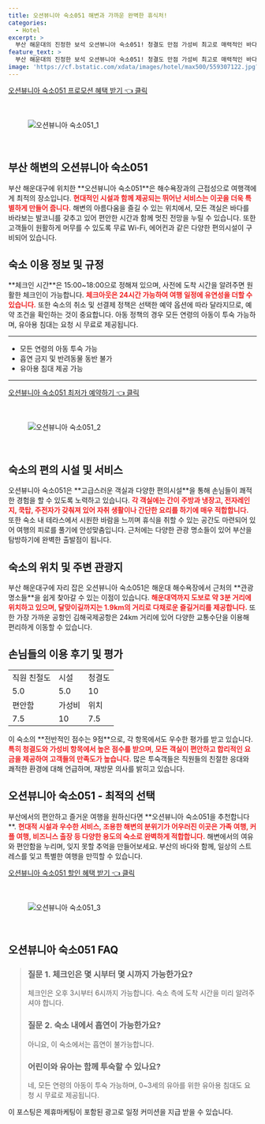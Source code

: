 ```yaml
---
title: 오션뷰니아 숙소051 해변과 가까운 완벽한 휴식처!
categories:
  - Hotel
excerpt: >
  부산 해운대의 진정한 보석 오션뷰니아 숙소051! 청결도 만점 가성비 최고로 매력적인 바다 전망 객실을 자랑합니다. 편안한 휴식과 함께 해운대의 매력을 만끽하세요!
feature_text: >
  부산 해운대의 진정한 보석 오션뷰니아 숙소051! 청결도 만점 가성비 최고로 매력적인 바다 전망 객실을 자랑합니다. 편안한 휴식과 함께 해운대의 매력을 만끽하세요!
image: 'https://cf.bstatic.com/xdata/images/hotel/max500/559307122.jpg?k=af7947c302d06a4c3f471efb10546b112850b97839781faaa6be5c97ba910c5e&o=&hp=1'
---
```


<p><a class="modoo-button" href="https://tinyurl.com/2992bhh2" rel="nofollow noopener">오션뷰니아 숙소051 프로모션 혜택 받기 👈 클릭</a></p><br/>
<figure class="image"><img alt="오션뷰니아 숙소051_1" src="https://cf.bstatic.com/xdata/images/hotel/max1024x768/559307044.jpg?k=a43e84a6b4d194896a1c37d1feb6c55ab5e2f312ecc724776fb3fb45354c4d13&amp;o=&amp;hp=1"/></figure><br/>

<h2 id="부산해변오션뷰니아">부산 해변의 오션뷰니아 숙소051</h2>
<p>부산 해운대구에 위치한 **오션뷰니아 숙소051**은 해수욕장과의 근접성으로 여행객에게 최적의 장소입니다. <b><span style="color: #ee2323;">현대적인 시설과 함께 제공되는 뛰어난 서비스는 이곳을 더욱 특별하게 만들어 줍니다.</span></b> 해변의 아름다움을 즐길 수 있는 위치에서, 모든 객실은 바다를 바라보는 발코니를 갖추고 있어 편안한 시간과 함께 멋진 전망을 누릴 수 있습니다. 또한 고객들이 원활하게 머무를 수 있도록 무료 Wi-Fi, 에어컨과 같은 다양한 편의시설이 구비되어 있습니다.</p>
<h2 id="이용정보및규정">숙소 이용 정보 및 규정</h2>
<p>**체크인 시간**은 15:00~18:00으로 정해져 있으며, 사전에 도착 시간을 알려주면 원활한 체크인이 가능합니다. <b><span style="color: #ee2323;">체크아웃은 24시간 가능하여 여행 일정에 유연성을 더할 수 있습니다.</span></b> 또한 숙소의 취소 및 선결제 정책은 선택한 예약 옵션에 따라 달라지므로, 예약 조건을 확인하는 것이 중요합니다. 아동 정책의 경우 모든 연령의 아동이 투숙 가능하며, 유아용 침대는 요청 시 무료로 제공됩니다.</p>
<hr/>
<ul>
<li>모든 연령의 아동 투숙 가능</li>
<li>흡연 금지 및 반려동물 동반 불가</li>
<li>유아용 침대 제공 가능</li>
</ul>
<hr/>
<p><a class="modoo-button" href="https://tinyurl.com/2992bhh3" rel="nofollow noopener">오션뷰니아 숙소051 최저가 예약하기 👈 클릭</a></p><br/>
<figure class="image"><img alt="오션뷰니아 숙소051_2" src="https://cf.bstatic.com/xdata/images/hotel/max500/559307122.jpg?k=af7947c302d06a4c3f471efb10546b112850b97839781faaa6be5c97ba910c5e&amp;o=&amp;hp=1"/></figure><br/>
<h2 id="편의시설및서비스">숙소의 편의 시설 및 서비스</h2>
<p>오션뷰니아 숙소051은 **고급스러운 객실과 다양한 편의시설**을 통해 손님들이 쾌적한 경험을 할 수 있도록 노력하고 있습니다. <b><span style="color: #ee2323;">각 객실에는 간이 주방과 냉장고, 전자레인지, 쿡탑, 주전자가 갖춰져 있어 자취 생활이나 간단한 요리를 하기에 매우 적합합니다.</span></b> 또한 숙소 내 테라스에서 시원한 바람을 느끼며 휴식을 취할 수 있는 공간도 마련되어 있어 여행의 피로를 풀기에 안성맞춤입니다. 근처에는 다양한 관광 명소들이 있어 부산을 탐방하기에 완벽한 출발점이 됩니다.</p>
<h2 id="위치정보">숙소의 위치 및 주변 관광지</h2>
<p>부산 해운대구에 자리 잡은 오션뷰니아 숙소051은 해운대 해수욕장에서 근처의 **관광 명소들**을 쉽게 찾아갈 수 있는 이점이 있습니다. <b><span style="color: #ee2323;">해운대역까지 도보로 약 3분 거리에 위치하고 있으며, 달맞이길까지는 1.9km의 거리로 다채로운 즐길거리를 제공합니다.</span></b> 또한 가장 가까운 공항인 김해국제공항은 24km 거리에 있어 다양한 교통수단을 이용해 편리하게 이동할 수 있습니다.</p>
<h2 id="이용후기및평가">손님들의 이용 후기 및 평가</h2>
<table>
<tr>
<td>직원 친절도</td>
<td>시설</td>
<td>청결도</td>
</tr>
<tr>
<td>5.0</td>
<td>5.0</td>
<td>10</td>
</tr>
<tr>
<td>편안함</td>
<td>가성비</td>
<td>위치</td>
</tr>
<tr>
<td>7.5</td>
<td>10</td>
<td>7.5</td>
</tr>
</table>
<p>이 숙소의 **전반적인 점수는 9점**으로, 각 항목에서도 우수한 평가를 받고 있습니다. <b><span style="color: #ee2323;">특히 청결도와 가성비 항목에서 높은 점수를 받으며, 모든 객실이 편안하고 합리적인 요금을 제공하여 고객들의 만족도가 높습니다.</span></b> 많은 투숙객들은 직원들의 친절한 응대와 쾌적한 환경에 대해 언급하며, 재방문 의사를 밝히고 있습니다.</p>
<h2 id="최적의선택">오션뷰니아 숙소051 - 최적의 선택</h2>
<p>부산에서의 편안하고 즐거운 여행을 원하신다면 **오션뷰니아 숙소051을 추천합니다**. <b><span style="color: #ee2323;">현대적 시설과 우수한 서비스, 조용한 해변의 분위기가 어우러진 이곳은 가족 여행, 커플 여행, 비즈니스 출장 등 다양한 용도의 숙소로 완벽하게 적합합니다.</span></b> 해변에서의 여유와 편안함을 누리며, 잊지 못할 추억을 만들어보세요. 부산의 바다와 함께, 일상의 스트레스를 잊고 특별한 여행을 만끽할 수 있습니다.</p>

<p><a class="modoo-button" href="https://tinyurl.com/2992bhh3" rel="nofollow noopener">오션뷰니아 숙소051 할인 혜택 받기 👈 클릭</a></p><br>

<figure class="image"><img src="https://cf.bstatic.com/xdata/images/hotel/max500/559307129.jpg?k=ed8c58212525a3da03671c21f434a726398a224a30ec8de1f64ff0025c3383e2&o=&hp=1" alt="오션뷰니아 숙소051_3"></figure><br>
<h2 id="오션뷰니아 숙소051_FAQ">오션뷰니아 숙소051 FAQ</h2>
<div itemscope="" itemtype="https://schema.org/FAQPage"> 
<blockquote> 
<div itemscope="" itemprop="mainEntity" itemtype="https://schema.org/Question"> 
<h3 id="질문_1" itemprop="name">질문 1. 체크인은 몇 시부터 몇 시까지 가능한가요?</h3> 
<div itemscope="" itemprop="acceptedAnswer" itemtype="https://schema.org/Answer"> 
<span itemprop="text"> 
<p>체크인은 오후 3시부터 6시까지 가능합니다. 숙소 측에 도착 시간을 미리 알려주셔야 합니다.</p> 
</span> 
</div> 
</div> 
<div itemscope="" itemprop="mainEntity" itemtype="https://schema.org/Question"> 
<h3 id="질문_2" itemprop="name">질문 2. 숙소 내에서 흡연이 가능한가요?</h3> 
<div itemscope="" itemprop="acceptedAnswer" itemtype="https://schema.org/Answer"> 
<span itemprop="text"> 
<p>아니요, 이 숙소에서는 흡연이 불가능합니다.</p> 
</span> 
</div> 
</div> 
<div itemscope="" itemprop="mainEntity" itemtype="https://schema.org/Question"> 
<h3 id="질문_3" itemprop="name">어린이와 유아는 함께 투숙할 수 있나요?</h3> 
<div itemscope="" itemprop="acceptedAnswer" itemtype="https://schema.org/Answer"> 
<span itemprop="text"> 
<p>네, 모든 연령의 아동이 투숙 가능하며, 0~3세의 유아를 위한 유아용 침대도 요청 시 무료로 제공됩니다.</p> 
</span> 
</div> 
</div> 
</blockquote> 
</div><p>이 포스팅은 제휴마케팅이 포함된 광고로 일정 커미션을 지급 받을 수 있습니다.</p>

